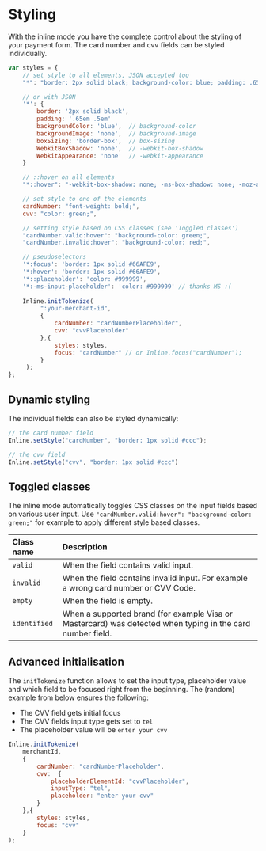 # Styling

With the inline mode you have the complete control about the styling of your payment form. The card number and cvv fields can be styled individually.

```js
var styles = {
    // set style to all elements, JSON accepted too
    "*": "border: 2px solid black; background-color: blue; padding: .65em .5em",

    // or with JSON
    '*': {
        border: '2px solid black',
        padding: '.65em .5em'       
        backgroundColor: 'blue',  // background-color
        backgroundImage: 'none',  // background-image
        boxSizing: 'border-box',  // box-sizing
        WebkitBoxShadow: 'none',  // -webkit-box-shadow
        WebkitAppearance: 'none'  // -webkit-appearance
    }

    // ::hover on all elements
    "*::hover": "-webkit-box-shadow: none; -ms-box-shadow: none; -moz-appearance: none; ",

    // set style to one of the elements
    cardNumber: "font-weight: bold;",
    cvv: "color: green;",

    // setting style based on CSS classes (see 'Toggled classes')
    "cardNumber.valid:hover": "background-color: green;",
    "cardNumber.invalid:hover": "background-color: red;",    

    // pseudoselectors
    '*:focus': 'border: 1px solid #66AFE9',
    '*:hover': 'border: 1px solid #66AFE9',
    '*::placeholder': 'color: #999999',
    '*:-ms-input-placeholder': 'color: #999999' // thanks MS :(  
        
    Inline.initTokenize(
         ":your-merchant-id",
         {
             cardNumber: "cardNumberPlaceholder",
             cvv: "cvvPlaceholder"
         },{            
             styles: styles,
             focus: "cardNumber" // or Inline.focus("cardNumber");
         }
     );    
};
```

## Dynamic styling

The individual fields can also be styled dynamically:

```js
// the card number field
Inline.setStyle("cardNumber", "border: 1px solid #ccc");

// the cvv field
Inline.setStyle("cvv", "border: 1px solid #ccc")
```

## Toggled classes

The inline mode automatically toggles CSS classes on the input fields based on various user input. Use `"cardNumber.valid:hover": "background-color: green;"` for example to apply different style based classes.

| Class name | Description |
| :--- | :--- |
| `valid` | When the field contains valid input. |
| `invalid` | When the field contains invalid input. For example a wrong card number or CVV Code. |
| `empty` | When the field is empty. |
| `identified` | When a supported brand \(for example Visa or Mastercard\) was detected when typing in the card number field. |

## Advanced initialisation
The `initTokenize` function allows to set the input type, placeholder value and which field to be focused right from the beginning. The (random) example from below ensures the following:

* The CVV field gets initial focus
* The CVV fields input type gets set to `tel`
* The placeholder value will be `enter your cvv`

```js
Inline.initTokenize(
    merchantId,
    {
        cardNumber: "cardNumberPlaceholder",
        cvv:  {
            placeholderElementId: "cvvPlaceholder",
            inputType: "tel",
            placeholder: "enter your cvv"
        }
    },{        
        styles: styles,
        focus: "cvv"
    }
);
```


